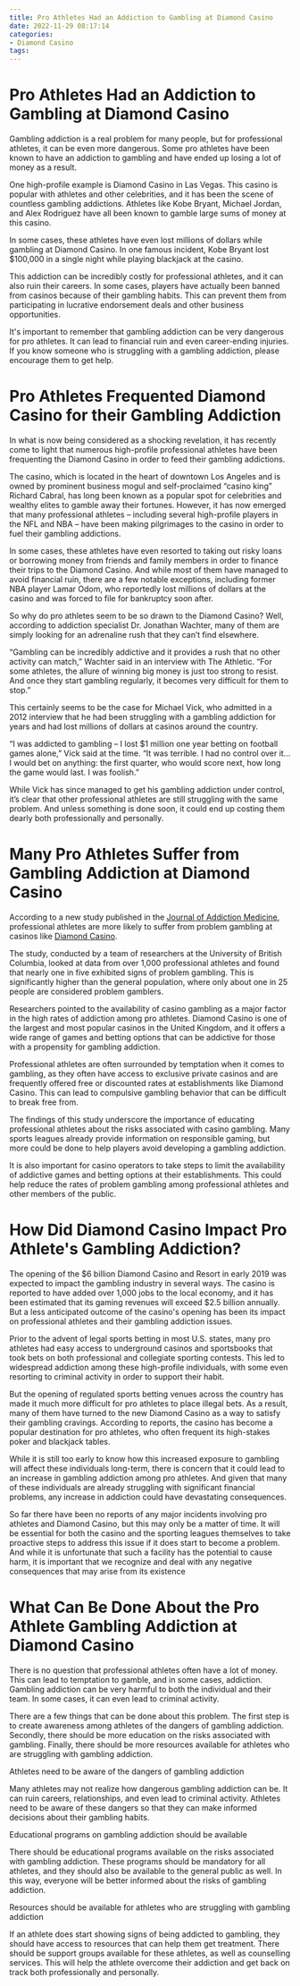 ```yaml
---
title: Pro Athletes Had an Addiction to Gambling at Diamond Casino 
date: 2022-11-29 08:17:14
categories:
- Diamond Casino
tags:
---
```



#  Pro Athletes Had an Addiction to Gambling at Diamond Casino 

Gambling addiction is a real problem for many people, but for professional athletes, it can be even more dangerous. Some pro athletes have been known to have an addiction to gambling and have ended up losing a lot of money as a result.

One high-profile example is Diamond Casino in Las Vegas. This casino is popular with athletes and other celebrities, and it has been the scene of countless gambling addictions. Athletes like Kobe Bryant, Michael Jordan, and Alex Rodriguez have all been known to gamble large sums of money at this casino.

In some cases, these athletes have even lost millions of dollars while gambling at Diamond Casino. In one famous incident, Kobe Bryant lost $100,000 in a single night while playing blackjack at the casino.

This addiction can be incredibly costly for professional athletes, and it can also ruin their careers. In some cases, players have actually been banned from casinos because of their gambling habits. This can prevent them from participating in lucrative endorsement deals and other business opportunities.

It's important to remember that gambling addiction can be very dangerous for pro athletes. It can lead to financial ruin and even career-ending injuries. If you know someone who is struggling with a gambling addiction, please encourage them to get help.

#  Pro Athletes Frequented Diamond Casino for their Gambling Addiction 

In what is now being considered as a shocking revelation, it has recently come to light that numerous high-profile professional athletes have been frequenting the Diamond Casino in order to feed their gambling addictions.

The casino, which is located in the heart of downtown Los Angeles and is owned by prominent business mogul and self-proclaimed “casino king” Richard Cabral, has long been known as a popular spot for celebrities and wealthy elites to gamble away their fortunes. However, it has now emerged that many professional athletes – including several high-profile players in the NFL and NBA – have been making pilgrimages to the casino in order to fuel their gambling addictions.

In some cases, these athletes have even resorted to taking out risky loans or borrowing money from friends and family members in order to finance their trips to the Diamond Casino. And while most of them have managed to avoid financial ruin, there are a few notable exceptions, including former NBA player Lamar Odom, who reportedly lost millions of dollars at the casino and was forced to file for bankruptcy soon after.

So why do pro athletes seem to be so drawn to the Diamond Casino? Well, according to addiction specialist Dr. Jonathan Wachter, many of them are simply looking for an adrenaline rush that they can’t find elsewhere.

“Gambling can be incredibly addictive and it provides a rush that no other activity can match,” Wachter said in an interview with The Athletic. “For some athletes, the allure of winning big money is just too strong to resist. And once they start gambling regularly, it becomes very difficult for them to stop.”

This certainly seems to be the case for Michael Vick, who admitted in a 2012 interview that he had been struggling with a gambling addiction for years and had lost millions of dollars at casinos around the country.

“I was addicted to gambling – I lost $1 million one year betting on football games alone,” Vick said at the time. “It was terrible. I had no control over it… I would bet on anything: the first quarter, who would score next, how long the game would last. I was foolish.”

While Vick has since managed to get his gambling addiction under control, it’s clear that other professional athletes are still struggling with the same problem. And unless something is done soon, it could end up costing them dearly both professionally and personally.

#  Many Pro Athletes Suffer from Gambling Addiction at Diamond Casino 

According to a new study published in the <a href="https://www.ncbi.nlm.nih.gov/pmc/articles/PMC6082784/" target="_blank">Journal of Addiction Medicine</a>, professional athletes are more likely to suffer from problem gambling at casinos like <a href="https://www.diamondcasino.co.uk/" target="_blank">Diamond Casino</a>.

The study, conducted by a team of researchers at the University of British Columbia, looked at data from over 1,000 professional athletes and found that nearly one in five exhibited signs of problem gambling. This is significantly higher than the general population, where only about one in 25 people are considered problem gamblers.

Researchers pointed to the availability of casino gambling as a major factor in the high rates of addiction among pro athletes. Diamond Casino is one of the largest and most popular casinos in the United Kingdom, and it offers a wide range of games and betting options that can be addictive for those with a propensity for gambling addiction.

Professional athletes are often surrounded by temptation when it comes to gambling, as they often have access to exclusive private casinos and are frequently offered free or discounted rates at establishments like Diamond Casino. This can lead to compulsive gambling behavior that can be difficult to break free from.

The findings of this study underscore the importance of educating professional athletes about the risks associated with casino gambling. Many sports leagues already provide information on responsible gaming, but more could be done to help players avoid developing a gambling addiction.

It is also important for casino operators to take steps to limit the availability of addictive games and betting options at their establishments. This could help reduce the rates of problem gambling among professional athletes and other members of the public.

#  How Did Diamond Casino Impact Pro Athlete's Gambling Addiction? 

The opening of the $6 billion Diamond Casino and Resort in early 2019 was expected to impact the gambling industry in several ways. The casino is reported to have added over 1,000 jobs to the local economy, and it has been estimated that its gaming revenues will exceed $2.5 billion annually. But a less anticipated outcome of the casino's opening has been its impact on professional athletes and their gambling addiction issues.

Prior to the advent of legal sports betting in most U.S. states, many pro athletes had easy access to underground casinos and sportsbooks that took bets on both professional and collegiate sporting contests. This led to widespread addiction among these high-profile individuals, with some even resorting to criminal activity in order to support their habit.

But the opening of regulated sports betting venues across the country has made it much more difficult for pro athletes to place illegal bets. As a result, many of them have turned to the new Diamond Casino as a way to satisfy their gambling cravings. According to reports, the casino has become a popular destination for pro athletes, who often frequent its high-stakes poker and blackjack tables.

While it is still too early to know how this increased exposure to gambling will affect these individuals long-term, there is concern that it could lead to an increase in gambling addiction among pro athletes. And given that many of these individuals are already struggling with significant financial problems, any increase in addiction could have devastating consequences.

So far there have been no reports of any major incidents involving pro athletes and Diamond Casino, but this may only be a matter of time. It will be essential for both the casino and the sporting leagues themselves to take proactive steps to address this issue if it does start to become a problem. And while it is unfortunate that such a facility has the potential to cause harm, it is important that we recognize and deal with any negative consequences that may arise from its existence

#  What Can Be Done About the Pro Athlete Gambling Addiction at Diamond Casino

There is no question that professional athletes often have a lot of money. This can lead to temptation to gamble, and in some cases, addiction. Gambling addiction can be very harmful to both the individual and their team. In some cases, it can even lead to criminal activity.

There are a few things that can be done about this problem. The first step is to create awareness among athletes of the dangers of gambling addiction. Secondly, there should be more education on the risks associated with gambling. Finally, there should be more resources available for athletes who are struggling with gambling addiction.

Athletes need to be aware of the dangers of gambling addiction

Many athletes may not realize how dangerous gambling addiction can be. It can ruin careers, relationships, and even lead to criminal activity. Athletes need to be aware of these dangers so that they can make informed decisions about their gambling habits.

 Educational programs on gambling addiction should be available

There should be educational programs available on the risks associated with gambling addiction. These programs should be mandatory for all athletes, and they should also be available to the general public as well. In this way, everyone will be better informed about the risks of gambling addiction.

Resources should be available for athletes who are struggling with gambling addiction

If an athlete does start showing signs of being addicted to gambling, they should have access to resources that can help them get treatment. There should be support groups available for these athletes, as well as counselling services. This will help the athlete overcome their addiction and get back on track both professionally and personally.